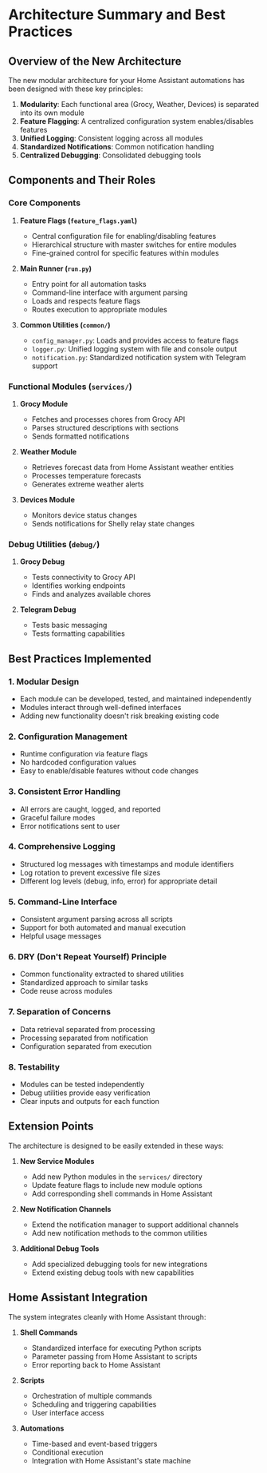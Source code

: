 # Architecture Summary and Best Practices

## Overview of the New Architecture

The new modular architecture for your Home Assistant automations has been designed with these key principles:

1. **Modularity**: Each functional area (Grocy, Weather, Devices) is separated into its own module
2. **Feature Flagging**: A centralized configuration system enables/disables features
3. **Unified Logging**: Consistent logging across all modules
4. **Standardized Notifications**: Common notification handling
5. **Centralized Debugging**: Consolidated debugging tools

## Components and Their Roles

### Core Components

1. **Feature Flags (`feature_flags.yaml`)**
   - Central configuration file for enabling/disabling features
   - Hierarchical structure with master switches for entire modules
   - Fine-grained control for specific features within modules

2. **Main Runner (`run.py`)**
   - Entry point for all automation tasks
   - Command-line interface with argument parsing
   - Loads and respects feature flags
   - Routes execution to appropriate modules

3. **Common Utilities (`common/`)**
   - `config_manager.py`: Loads and provides access to feature flags
   - `logger.py`: Unified logging system with file and console output
   - `notification.py`: Standardized notification system with Telegram support

### Functional Modules (`services/`)

1. **Grocy Module**
   - Fetches and processes chores from Grocy API
   - Parses structured descriptions with sections
   - Sends formatted notifications

2. **Weather Module**
   - Retrieves forecast data from Home Assistant weather entities
   - Processes temperature forecasts
   - Generates extreme weather alerts

3. **Devices Module**
   - Monitors device status changes
   - Sends notifications for Shelly relay state changes

### Debug Utilities (`debug/`)

1. **Grocy Debug**
   - Tests connectivity to Grocy API
   - Identifies working endpoints
   - Finds and analyzes available chores

2. **Telegram Debug**
   - Tests basic messaging
   - Tests formatting capabilities

## Best Practices Implemented

### 1. Modular Design
- Each module can be developed, tested, and maintained independently
- Modules interact through well-defined interfaces
- Adding new functionality doesn't risk breaking existing code

### 2. Configuration Management
- Runtime configuration via feature flags
- No hardcoded configuration values
- Easy to enable/disable features without code changes

### 3. Consistent Error Handling
- All errors are caught, logged, and reported
- Graceful failure modes
- Error notifications sent to user

### 4. Comprehensive Logging
- Structured log messages with timestamps and module identifiers
- Log rotation to prevent excessive file sizes
- Different log levels (debug, info, error) for appropriate detail

### 5. Command-Line Interface
- Consistent argument parsing across all scripts
- Support for both automated and manual execution
- Helpful usage messages

### 6. DRY (Don't Repeat Yourself) Principle
- Common functionality extracted to shared utilities
- Standardized approach to similar tasks
- Code reuse across modules

### 7. Separation of Concerns
- Data retrieval separated from processing
- Processing separated from notification
- Configuration separated from execution

### 8. Testability
- Modules can be tested independently
- Debug utilities provide easy verification
- Clear inputs and outputs for each function

## Extension Points

The architecture is designed to be easily extended in these ways:

1. **New Service Modules**
   - Add new Python modules in the `services/` directory
   - Update feature flags to include new module options
   - Add corresponding shell commands in Home Assistant

2. **New Notification Channels**
   - Extend the notification manager to support additional channels
   - Add new notification methods to the common utilities

3. **Additional Debug Tools**
   - Add specialized debugging tools for new integrations
   - Extend existing debug tools with new capabilities

## Home Assistant Integration

The system integrates cleanly with Home Assistant through:

1. **Shell Commands**
   - Standardized interface for executing Python scripts
   - Parameter passing from Home Assistant to scripts
   - Error reporting back to Home Assistant

2. **Scripts**
   - Orchestration of multiple commands
   - Scheduling and triggering capabilities
   - User interface access

3. **Automations**
   - Time-based and event-based triggers
   - Conditional execution
   - Integration with Home Assistant's state machine